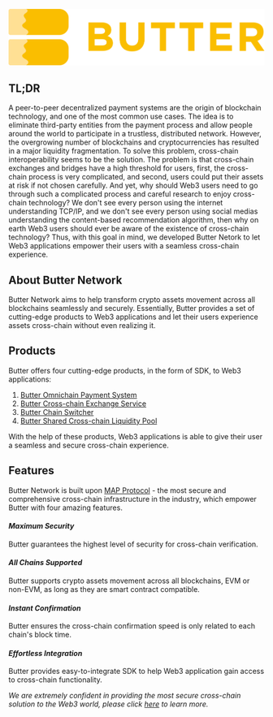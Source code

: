 ![Butter Logo](/static/img/logo.png "Bridge Logo")  
## TL;DR

A peer-to-peer decentralized payment systems are the origin of blockchain technology, and one of the most common use cases. The idea is to eliminate third-party entities from the payment process and allow people around the world to participate in a trustless, distributed network. However, the overgrowing number of blockchains and cryptocurrencies has resulted in a major liquidity fragmentation. To solve this problem, cross-chain interoperability seems to be the solution. The problem is that cross-chain exchanges and bridges have a high threshold for users, first, the cross-chain process is very complicated, and second, users could put their assets at risk if not chosen carefully. And yet, why should Web3 users need to go through such a complicated process and careful research to enjoy cross-chain technology? We don't see every person using the internet understanding TCP/IP, and we don't see every person using social medias understanding the content-based recommendation algorithm, then why on earth Web3 users should ever be aware of the existence of cross-chain technology? Thus, with this goal in mind, we developed Butter Netork to let Web3 applications empower their users with a seamless cross-chain experience.


## About Butter Network
Butter Network aims to help transform crypto assets movement across all blockchains seamlessly and securely. Essentially, Butter provides a set of cutting-edge products to Web3 applications and let their users experience assets cross-chain without even realizing it.

## Products
Butter offers four cutting-edge products, in the form of SDK, to Web3 applications:
1. [Butter Omnichain Payment System](http://docs.butternetwork.io/products/BOPS)
2. [Butter Cross-chain Exchange Service](http://docs.butternetwork.io/products/BCES)
3. [Butter Chain Switcher](http://docs.butternetwork.io/products/butter-bridge)
4. [Butter Shared Cross-chain Liquidity Pool](http://docs.butternetwork.io/products/BSLP)

With the help of these products, Web3 applications is able to give their user a seamless and secure cross-chain experience. 
## Features
Butter Network is built upon [MAP Protocol](https://www.maplabs.io/) - the most secure and comprehensive cross-chain infrastructure in the industry, which empower Butter with four amazing features.

#### ___Maximum Security___
Butter guarantees the highest level of security for cross-chain verification. 
#### ___All Chains Supported___
Butter supports crypto assets movement across all blockchains, EVM or non-EVM, as long as they are smart contract compatible.
#### ___Instant Confirmation___
Butter ensures the cross-chain confirmation speed is only related to each chain's block time.

#### ___Effortless Integration___
Butter provides easy-to-integrate SDK to help Web3 application gain access to cross-chain functionality.

*We are extremely confident in providing the most secure cross-chain solution to the Web3 world, please click [here](/security) to learn more.*
